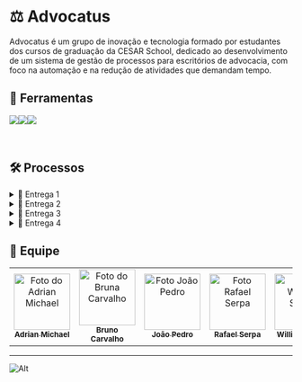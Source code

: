 # ⚖ Advocatus

Advocatus é um grupo de inovação e tecnologia formado por estudantes dos cursos de graduação da CESAR School, dedicado ao desenvolvimento de um sistema de gestão de processos para escritórios de advocacia, com foco na automação e na redução de atividades que demandam tempo.


## 🔨 Ferramentas
<div style="display: flex; align-items: center;">
  <a href="https://cesar-team-hrq0duwp.atlassian.net/jira/software/c/projects/ASB/boards/2/backlog">
    <img src="https://img.shields.io/badge/Jira-BF9056?style=for-the-badge&logo=Jira&logoColor=white"/></a>
  <a href="https://www.figma.com/design/pPRKVRNJ43rstlnDNuK3r9/Untitled?node-id=0-1&node-type=CANVAS&t=IIvNMOQc7vPA0prk-0">
    <img src="https://img.shields.io/badge/figma-40211A?style=for-the-badge&logo=figma&logoColor=white"/></a>
  <a href="https://www.youtube.com/@advocatusFDS">
    <img src="https://img.shields.io/badge/YOUTUBE-BF9056?style=for-the-badge&logo=youtube&logoColor=white"/></a>
  
</div>

<br/>
<br/>

## 🛠️ Processos

<details>

<summary>📧 Entrega 1</summary>
<br/>

### 📄 Jira Backlog
![Print Backlog Jira](https://github.com/user-attachments/assets/053e9784-72ee-4fcd-9d69-395b3cf0fe04)

<br/>
  
### 📄 Jira Board 
![Print Quadro Jira](https://github.com/user-attachments/assets/7f37841c-bcd7-4eb2-af9e-abc0106f9638)

<br/>

### 🎨 Figma 

![Figma](https://github.com/user-attachments/assets/019b7af9-bdce-43d5-a1aa-3a310d1d2545)


<br/>
<p align="center" style="">
<a href="https://youtu.be/jZvbiS0Z8AM">
  <img src="https://img.shields.io/badge/screencast-BF9056?style=for-the-badge&logo=youtube&logoColor=white" height="35px"/></a>
<a href="https://www.figma.com/design/pPRKVRNJ43rstlnDNuK3r9/Untitled?node-id=0-1&node-type=CANVAS&t=IIvNMOQc7vPA0prk-0">
  <img src="https://img.shields.io/badge/figma-40211A?style=for-the-badge&logo=figma&logoColor=white"  height="35px"/></a>
  <a href="https://cesar-team-hrq0duwp.atlassian.net/jira/software/c/projects/ASB/boards/2/backlog">
    <img src="https://img.shields.io/badge/jira-BF9056?style=for-the-badge&logo=Jira&logoColor=white"  height="35px"/></a>
</p>
<br/>

</details>

<details>

<summary>📧 Entrega 2</summary>
<br/>

### 📄 Jira Backlog
![Print Backlog Jira](https://github.com/user-attachments/assets/85057906-c0a4-4544-834f-07f66729746d)

<br/>
  
### 📄 Jira Board 
![Print Quadro Jira](https://github.com/user-attachments/assets/694a7b21-ee47-4f9d-b51c-e31bf16ba9b1)

<br/>



<br/>
<p align="center" style="">
<a href="https://youtu.be/VWYb6PUXfgU)"> 
  <img src="https://img.shields.io/badge/screencast na azure-BF9056?style=for-the-badge&logo=youtube&logoColor=white" height="35px"/></a>
<a href="https://www.figma.com/design/pPRKVRNJ43rstlnDNuK3r9/Untitled?node-id=0-1&node-type=CANVAS&t=IIvNMOQc7vPA0prk-0">
  <img src="https://img.shields.io/badge/figma-40211A?style=for-the-badge&logo=figma&logoColor=white"  height="35px"/></a>
  <a href="https://cesar-team-hrq0duwp.atlassian.net/jira/software/c/projects/ASB/boards/2/backlog">
    <img src="https://img.shields.io/badge/jira-BF9056?style=for-the-badge&logo=Jira&logoColor=white"  height="35px"/></a>
<a href="https://advocatusonline-dngjdrgtfjfgegfb.brazilsouth-01.azurewebsites.net/"> 
  <img src="https://img.shields.io/badge/Site na Azure-40211A?style=for-the-badge&logoColor=white"  height="35px"/></a>
</p>
<br/>

</details>


<details>

<summary>📧 Entrega 3</summary>
<br/>

### 📄 Jira Backlog
![Print Backlog Jira](https://github.com/user-attachments/assets/91a2b7e5-a81f-454c-8d60-ee20398dac69)

<br/>
  
### 📄 Jira Board 
![Print Quadro Jira](https://github.com/user-attachments/assets/0f7fec31-2f54-404a-891a-035cfc113a37)

<br/>

### 📌 Issues 
![Print Issues](https://github.com/user-attachments/assets/6441f053-0f42-4822-839f-911363e84590)


<br/>


<br/>
<p align="center" style="">
<a href="https://www.youtube.com/watch?v=cXZj9YOgp-Y&t=90s"> 
  <img src="https://img.shields.io/badge/screencast testes-BF9056?style=for-the-badge&logo=youtube&logoColor=white" height="35px"/></a>
<a href="https://www.youtube.com/watch?v=Yep3uIcMaM0"> 
  <img src="https://img.shields.io/badge/screencast na azure-BF9056?style=for-the-badge&logo=youtube&logoColor=white" height="35px"/></a>
<a href="https://www.youtube.com/watch?v=tqTcS3xTSbQ"> 
  <img src="https://img.shields.io/badge/screencast do protótipo LOFI-BF9056?style=for-the-badge&logo=youtube&logoColor=white" height="35px"/></a>
<a href="https://www.figma.com/design/pPRKVRNJ43rstlnDNuK3r9/Untitled?node-id=0-1&node-type=CANVAS&t=IIvNMOQc7vPA0prk-0">
  <img src="https://img.shields.io/badge/figma-40211A?style=for-the-badge&logo=figma&logoColor=white"  height="35px"/></a>
  <a href="https://cesar-team-hrq0duwp.atlassian.net/jira/software/c/projects/ASB/boards/2/backlog">
    <img src="https://img.shields.io/badge/jira-BF9056?style=for-the-badge&logo=Jira&logoColor=white"  height="35px"/></a>
<a href="https://advocatusonline-dngjdrgtfjfgegfb.brazilsouth-01.azurewebsites.net/"> 
  <img src="https://img.shields.io/badge/Site na Azure-40211A?style=for-the-badge&logoColor=white"  height="35px"/></a>
</p>
<br/>

</details>

<details>

<summary>📧 Entrega 4</summary>
<br/>

### 📄 Jira Backlog
![Print Backlog Jira](https://github.com/user-attachments/assets/7c94ef5a-b182-4613-8fef-75aed44a6b0c)

<br/>
  
### 📄 Jira Board 
![Print Quadro Jira](https://github.com/user-attachments/assets/60760a78-1569-40a3-9c67-a82c08fae6c1)

<br/>

### 📌 Issues 
![Print Issues](https://github.com/user-attachments/assets/94fc439a-3662-4ac9-9107-a052e4563591)

<br/>


<br/>
<p align="center" style="">
<a href="https://youtu.be/L7LFcArfGVo"> 
  <img src="https://img.shields.io/badge/screencast testes-BF9056?style=for-the-badge&logo=youtube&logoColor=white" height="35px"/></a>
<a href="https://www.youtube.com/watch?v=Yep3uIcMaM0"> 
  <img src="https://img.shields.io/badge/screencast na azure-BF9056?style=for-the-badge&logo=youtube&logoColor=white" height="35px"/></a>
<a href="https://www.youtube.com/watch?v=1AbVPrV2Uik"> 
  <img src="https://img.shields.io/badge/screencast do protótipo LOFI-BF9056?style=for-the-badge&logo=youtube&logoColor=white" height="35px"/></a>
<a href="https://www.youtube.com/watch?v=aEOgIgVU7z0"> 
  <img src="https://img.shields.io/badge/screencast do Build-BF9056?style=for-the-badge&logo=youtube&logoColor=white" height="35px"/></a>
<a href="https://www.figma.com/design/pPRKVRNJ43rstlnDNuK3r9/Untitled?node-id=0-1&node-type=CANVAS&t=IIvNMOQc7vPA0prk-0">
  <img src="https://img.shields.io/badge/figma-40211A?style=for-the-badge&logo=figma&logoColor=white"  height="35px"/></a>
  <a href="https://cesar-team-hrq0duwp.atlassian.net/jira/software/c/projects/ASB/boards/2/backlog">
    <img src="https://img.shields.io/badge/jira-BF9056?style=for-the-badge&logo=Jira&logoColor=white"  height="35px"/></a>
<a href="https://advocatusonline-dngjdrgtfjfgegfb.brazilsouth-01.azurewebsites.net/"> 
  <img src="https://img.shields.io/badge/Site na Azure-40211A?style=for-the-badge&logoColor=white"  height="35px"/></a>
  <a href="https://docs.google.com/document/d/1CyOrIqtN5slBHAAfDatU_z0zjgQsQ7EnrePw8dmNWC4/edit?tab=t.0">
    <img src="https://img.shields.io/badge/Contributing MD-40211A?style=for-the-badge&logoColor=white"  height="35px"/></a>
  <a href="https://www.canva.com/design/DAGWLSxZETw/Fb6xRLoZR8r0r2uIfIkrZw/edit?utm_content=DAGWLSxZETw&utm_campaign=designshare&utm_medium=link2&utm_source=sharebutton">
    <img src="https://img.shields.io/badge/Apresentação-40211A?style=for-the-badge&logoColor=white"  height="35px"/></a>
  <a href="https://www.canva.com/design/DAGWLSxZETw/Fb6xRLoZR8r0r2uIfIkrZw/edit?utm_content=DAGWLSxZETw&utm_campaign=designshare&utm_medium=link2&utm_source=sharebutton">
    <img src="https://img.shields.io/badge/Screencast CI/CD-40211A?style=for-the-badge&logoColor=white"  height="35px"/></a>
</p>
<br/>

</details>

## 🤝 Equipe
<table>
  <tr>
    <td align="center">
      <a href="https://github.com/AdrianMichael5" title="defina o título do link">
        <img src="https://avatars.githubusercontent.com/u/144910632?v=4" width="100px;" alt="Foto do Adrian Michael"/><br>
        <sub>
          <b>Adrian Michael</b>
        </sub>
      </a>
    </td>
    <td align="center">
      <a href="https://github.com/BrunofCarvalhoo" title="defina o título do link">
        <img src="https://avatars.githubusercontent.com/u/168493063?v=4" width="100px;" alt="Foto do Bruna Carvalho"/><br>
        <sub>
          <b>Bruno Carvalho</b>
        </sub>
      </a>
    </td>
    <td align="center">
      <a href="https://github.com/jpp000" title="defina o título do link">
        <img src="https://avatars.githubusercontent.com/u/141282511?v=4" width="100px;" alt="Foto João Pedro"/><br>
        <sub>
          <b>João Pedro</b>
        </sub>
      </a>
    </td>
    <td align="center">
      <a href="https://github.com/rafaelserpaa" title="defina o título do link">
        <img src="https://avatars.githubusercontent.com/u/97561237?v=4" width="100px;" alt="Foto Rafael Serpa"/><br>
        <sub>
          <b>Rafael Serpa</b>
        </sub>
      </a>
    </td>
     <td align="center">
      <a href="https://github.com/william-mjsouza" title="defina o título do link">
        <img src="https://avatars.githubusercontent.com/u/66651052?v=4" width="100px;" alt="Foto William Souza"/><br>
        <sub>
          <b>William Souza</b>
        </sub>
      </a>
    </td>
    </tr>
</table>

___

![Alt](https://repobeats.axiom.co/api/embed/cf86d14ca709c494c2275639bdad09ccdc88ee76.svg "Repobeats analytics image")
    
    
